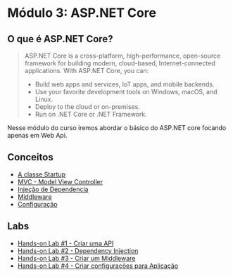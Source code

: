 # Módulo 3: ASP.NET Core

## O que é ASP.NET Core?
>ASP.NET Core is a cross-platform, high-performance, open-source framework for building modern, cloud-based, Internet-connected applications. With ASP.NET Core, you can:
>- Build web apps and services, IoT apps, and mobile backends.
>- Use your favorite development tools on Windows, macOS, and Linux.
>- Deploy to the cloud or on-premises.
>- Run on .NET Core or .NET Framework.

Nesse módulo do curso iremos abordar o básico do ASP.NET core focando apenas em Web Api. 

## Conceitos

- [A classe Startup]("https://github.com/claudineij-ciandt/dotnet-training/blob/master/aspnet-core/conceitos/startup-class/README.md")
- [MVC - Model View Controller]("https://github.com/claudineij-ciandt/dotnet-training/blob/master/aspnet-core/conceitos/mvc/README.md")
- [Injeção de Dependencia]("https://github.com/claudineij-ciandt/dotnet-training/blob/master/aspnet-core/conceitos/dependency-injection/README.md")
- [Middleware]("https://github.com/claudineij-ciandt/dotnet-training/blob/master/aspnet-core/conceitos/middleware/README.md")
- [Configuração]("https://github.com/claudineij-ciandt/dotnet-training/blob/master/aspnet-core/conceitos/configuration/README.md")

## Labs

- [Hands-on Lab #1 - Criar uma API]("")
- [Hands-on Lab #2 - Dependency Injection]("")
- [Hands-on Lab #3 - Criar um Middleware]("")
- [Hands-on Lab #4 - Criar configurações para Aplicação]("")

